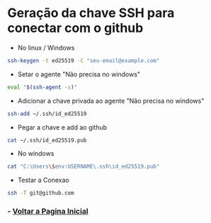 # Geração da chave SSH para conectar com o github

- No linux / Windows

```bash
ssh-keygen -t ed25519 -C "seu-email@example.com"

```

- Setar o agente "Não precisa no windows"

```bash
eval "$(ssh-agent -s)"
```
- Adicionar a chave privada ao agente "Não precisa no windows"

```bash
ssh-add ~/.ssh/id_ed25519

```
- Pegar a chave e add ao github
```bash
cat ~/.ssh/id_ed25519.pub
```
- No windows
```bash
cat "C:\Users\$env:USERNAME\.ssh\id_ed25519.pub"
```

- Testar a Conexao 

```bash
ssh -T git@github.com

```

### - [Voltar a Pagina Inicial](../README.md)
